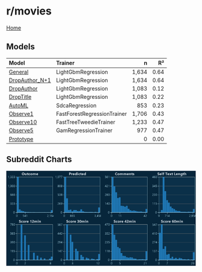 # r/movies

[Home](../index.md)

## Models

|Model|Trainer|n|R²|
|:---|:---|---:|---:|
|[General](models/guess_movies_General.md)|LightGbmRegression|1,634|0.64|
|[DropAuthor_N+1](models/guess_movies_DropAuthor_N+1.md)|LightGbmRegression|1,634|0.64|
|[DropAuthor](models/guess_movies_DropAuthor.md)|LightGbmRegression|1,083|0.12|
|[DropTitle](models/guess_movies_DropTitle.md)|LightGbmRegression|1,083|0.22|
|[AutoML](models/guess_movies_AutoML.md)|SdcaRegression|853|0.23|
|[Observe1](models/guess_movies_Observe1.md)|FastForestRegressionTrainer|1,706|0.43|
|[Observe10](models/guess_movies_Observe10.md)|FastTreeTweedieTrainer|1,233|0.47|
|[Observe5](models/guess_movies_Observe5.md)|GamRegressionTrainer|977|0.47|
|[Prototype](models/guess_movies_Prototype.md)||0|0.00|

## Subreddit Charts

![r/movies Distributions](../images/guess_movies_Distributions.png "r/movies Distributions")


